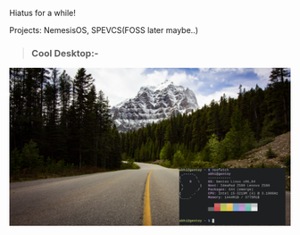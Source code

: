 Hiatus for a while!

Projects: NemesisOS, SPEVCS(FOSS later maybe..)

> ### Cool Desktop:-

![master](gentoo.png)
